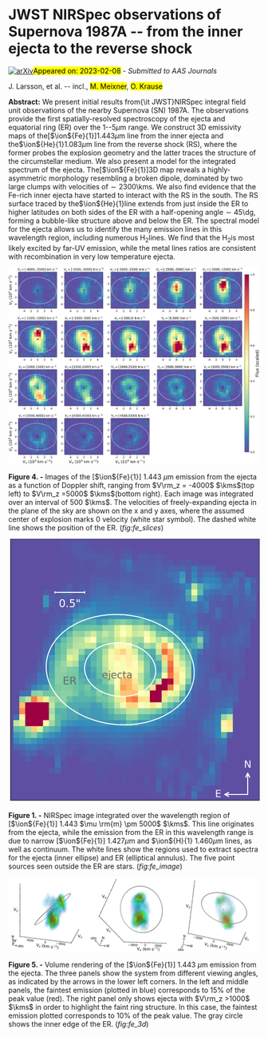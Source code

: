 <div class="macros" style="visibility:hidden;">
$\newcommand{\ensuremath}{}$
$\newcommand{\xspace}{}$
$\newcommand{\object}[1]{\texttt{#1}}$
$\newcommand{\farcs}{{.}''}$
$\newcommand{\farcm}{{.}'}$
$\newcommand{\arcsec}{''}$
$\newcommand{\arcmin}{'}$
$\newcommand{\ion}[2]{#1#2}$
$\newcommand{\textsc}[1]{\textrm{#1}}$
$\newcommand{\hl}[1]{\textrm{#1}}$
$\newcommand{\msun}{ M_\odot  }$
$\newcommand{\dg}{^\circ}$
$\newcommand{\kms}{\rm{km s^{-1}}}$
$\newcommand{\ergcms}{\rm erg~cm^{-2}~s^{-1}}$</div>

<div class="macros" style="visibility:hidden;">
$\newcommand{$\ensuremath$}{}$
$\newcommand{$\xspace$}{}$
$\newcommand{$\object$}[1]{\texttt{#1}}$
$\newcommand{$\farcs$}{{.}''}$
$\newcommand{$\farcm$}{{.}'}$
$\newcommand{$\arcsec$}{''}$
$\newcommand{$\arcmin$}{'}$
$\newcommand{$\ion$}[2]{#1#2}$
$\newcommand{$\textsc$}[1]{\textrm{#1}}$
$\newcommand{$\hl$}[1]{\textrm{#1}}$
$\newcommand{$\msun$}{ M_\odot  }$
$\newcommand{$\dg$}{^\circ}$
$\newcommand{$\kms$}{\rm{km s^{-1}}}$
$\newcommand{$\ergcms$}{\rm erg~cm^{-2}~s^{-1}}$</div>



<div id="title">

# JWST NIRSpec observations of Supernova 1987A -- from the inner ejecta to the reverse shock 

</div>
<div id="comments">

[![arXiv](https://img.shields.io/badge/arXiv-2302.03576-b31b1b.svg)](https://arxiv.org/abs/2302.03576)<mark>Appeared on: 2023-02-08</mark> - _Submitted to AAS Journals_

</div>
<div id="authors">

J. Larsson, et al. -- incl., <mark>M. Meixner</mark>, <mark>O. Krause</mark>

</div>
<div id="abstract">

**Abstract:** We present initial results from{\it JWST}NIRSpec integral field unit observations of the nearby Supernova (SN) 1987A. The observations provide the first spatially-resolved spectroscopy of the ejecta and equatorial ring (ER) over the 1--5$\mu$m range. We construct 3D emissivity maps of the[$\ion${Fe}{1}]$1.443 \mu$m line from the inner ejecta and the$\ion${He}{1}1.083$\mu$m line from the reverse shock (RS), where the former probes the explosion geometry and the latter traces the structure of the circumstellar medium. We also present a model for the integrated spectrum of the ejecta. The[$\ion${Fe}{1}]3D map reveals a highly-asymmetric morphology resembling a broken dipole, dominated by two large clumps with  velocities of$\sim 2300$\kms. We also find evidence that the Fe-rich inner ejecta have started to interact with the RS in the south. The RS surface traced by the$\ion${He}{1}line extends from just inside the ER to higher latitudes on both sides of the ER with a half-opening angle$\sim 45$\dg, forming a bubble-like structure above and below the ER. The spectral model for the ejecta allows us to identify the many emission lines in this wavelength region, including numerous H$_2$lines. We find that the H$_2$is most likely excited by far-UV emission, while the metal lines ratios are consistent with recombination in very low temperature ejecta.

</div>

<div id="div_fig1">

<img src="tmp_2302.03576/./fe1p44_slices_500kms_5x4_er.png" alt="Fig4" width="100%"/>

**Figure 4. -** Images of the [$\ion${Fe}{1}] 1.443 $\mu$m emission from the ejecta as a function of Doppler shift, ranging from $V\rm_z = -4000$ $\kms$(top left) to $V\rm_z =5000$ $\kms$(bottom right). Each image was integrated over an interval of 500 $\kms$. The velocities of freely-expanding ejecta in the plane of the sky are shown on the x and y axes, where the assumed center of explosion marks 0 velocity (white star symbol). The dashed white line shows the position of the ER. (*fig:fe_slices*)

</div>
<div id="div_fig2">

<img src="tmp_2302.03576/./specregions_fe1p44_image_fullfov_lab.png" alt="Fig1" width="100%"/>

**Figure 1. -** NIRSpec image integrated over the wavelength region of [$\ion${Fe}{1}] 1.443 $\mu \rm{m} \pm 5000$ $\kms$. This line originates from the ejecta, while the emission from the ER in this wavelength range is due to narrow [$\ion${Fe}{1}] $1.427 \mu$m and $\ion${H}{1} $1.460 \mu$m lines, as well as continuum. The white lines show the regions used to extract spectra for the ejecta (inner ellipse) and ER (elliptical annulus). The five point sources seen outside the ER are stars. (*fig:fe_image*)

</div>
<div id="div_fig3">

<img src="tmp_2302.03576/./fe1p44_3dvol_3views.png" alt="Fig5" width="100%"/>

**Figure 5. -** Volume rendering of the [$\ion${Fe}{1}] 1.443 $\mu$m emission from the ejecta. The three panels show the system from different viewing angles, as indicated by the arrows in the lower left corners. In the left and middle panels, the faintest emission (plotted in blue) corresponds to 15\% of the peak value (red). The right panel only shows ejecta with $V\rm_z >1000$ $\kms$ in order to highlight the faint ring structure. In this case, the faintest emission plotted corresponds to 10\% of the peak value. The gray circle shows the inner edge of the ER. (*fig:fe_3d*)

</div>